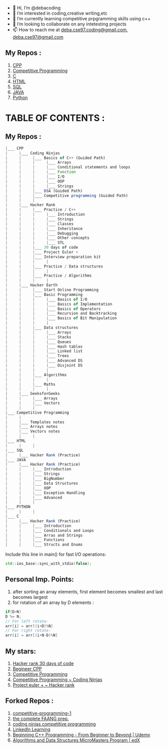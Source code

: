 - 👋 Hi, I’m @debacoding
- 👀 I’m interested in coding,creative writing,etc
- 🌱 I’m currently learning competitive prpgramming skills using c++
- 💞️ I’m looking to collaborate on any intetesting projects 
- 📫 How to reach me at deba.cse97.coding@gmail.com, deba.cse97@gmail.com

<!---
debacoding/debacoding is a ✨ special ✨ repository because its `README.md` (this file) appears on your GitHub profile.
You can click the Preview link to take a look at your changes.
--->

## My Repos :
1. [CPP](https://github.com/debacoding/1.CPP)
2. [Competitive Programming](https://github.com/debacoding/2.Competitive-Programming)
3. [C](https://github.com/debacoding/3.C)
4. [HTML](https://github.com/debacoding/4.HTML)
5. [SQL](https://github.com/debacoding/5.SQL)
6. [JAVA](https://github.com/debacoding/6.JAVA)
7. [Python](https://github.com/debacoding/7.PYTHON)

# TABLE OF CONTENTS :

## My Repos :
```js
|___ CPP
|     |___ Coding Ninjas
|     |     |___ Basics of C++ (Guided Path)
|     |     |     |___ Arrays
|     |     |     |___ Conditional statements and loops
|     |     |     |___ Function
|     |     |     |___ I/O
|     |     |     |___ OOP
|     |     |     |___ Strings
|     |     |___ DSA (Guided Path)
|     |     |___ Competitive programming (Guided Path)
|     |     |
|     |___ Hacker Rank
|     |     |___ Practice / C++ 
|     |     |     |___ Introduction
|     |     |     |___ Strings
|     |     |     |___ Classes
|     |     |     |___ Inheritance
|     |     |     |___ Debugging
|     |     |     |___ Other concepts
|     |     |     |___ STL
|     |     |___ 30 days of code
|     |     |___ Project Euler +
|     |     |___ Interview preparation kit
|     |     |     |
|     |     |___ Practice / Data structures
|     |     |     |
|     |     |___ Practice / Algorithms 
|     |     |     |
|     |___ Hacker Earth 
|     |     |___ Start Online Programming
|     |     |___ Basic Programming
|     |     |     |___ Basics of I/O
|     |     |     |___ Basics of Implementation
|     |     |     |___ Basics of Operators
|     |     |     |___ Recursion and Backtracking
|     |     |     |___ Basics of Bit Manipulation
|     |     |     |
|     |     |___ Data structures
|     |     |     |___ Arrays
|     |     |     |___ Stacks
|     |     |     |___ Queues
|     |     |     |___ Hash tables
|     |     |     |___ Linked list
|     |     |     |___ Trees
|     |     |     |___ Advanced DS
|     |     |     |___ Disjoint DS
|     |     |     |
|     |     |___ Algorithms
|     |     |     |
|     |     |___ Maths
|     |     |     |
|     |___ GeeksforGeeks
|     |     |___ Arrays
|     |     |___ Vectors
|     |     |
|___ Competitive Programming
|     |     
|     |___ Templates notes     
|     |___ Arrays notes
|     |___ Vectors notes
|     |     |
|___ HTML
|     |     |
|___ SQL
|     |___ Hacker Rank (Practice)
|___ JAVA
|     |___ Hacker Rank (Practice)
|     |     |___ Introduction
|     |     |___ Strings 
|     |     |___ BigNumber
|     |     |___ Data Structures
|     |     |___ OOP
|     |     |___ Exception Handling
|     |     |___ Advanced
|     |     |
|___ PYTHON
|     |     |
|___ C
|     |___ Hacker Rank (Practice)
|     |     |___ Introduction
|     |     |___ Conditionals and Loops 
|     |     |___ Arras and Strings
|     |     |___ Functions
|     |     |___ Structs and Enums
```
Include this line in main() for fast I/O operations:
```cpp
std::ios_base::sync_with_stdio(false);
```
## Personal Imp. Points:
1. after sorting an array elements, first element becomes smallest and last becomes largest
2. for rotation of an array by D elements :
```cpp
if(D>N)
D %= N;
// For left rotate-
arr[i] = arr[(i+D)%N]
// For right rotate-
arr[i] = arr[(i+N-D)%N]
```
## My stars:
1. [Hacker rank 30 days of code](https://github.com/xeoneux/30-Days-of-Code)
2. [Begineer CPP](https://github.com/Vishal-raj-1/Beginner-CPP-Submissions/tree/master/Vishal)
3. [Competitive Programming](https://github.com/kothariji/competitive-programming)
4. [Competitive Programming ~ Coding Ninjas](https://github.com/parikshit223933/Coding-Ninjas-Competitive-Programming)
5. [Project euler + ~ Hacker rank](https://github.com/Harmon758/Project-Euler)
   

## Forked Repos :
1. [competitive-programming-1](https://github.com/debacoding/competitive-programming-1)
2. [the complete FAANG prep.](https://github.com/AkashSingh3031/The-Complete-FAANG-Preparation)
3. [coding ninjas competitive programming](https://github.com/debacoding/Coding-Ninjas-Competitive-Programming)
4. [LinkedIn Learning](https://github.com/LinkedInLearning/c-plus-plus-trucos-2823311)
5. [Beginning C++ Programming - From Beginner to Beyond | Udemy](https://github.com/aitorlb/beginning-cpp-programming)
6. [Algorithms and Data Structures MicroMasters Program | edX](https://github.com/aitorlb/algorithms-and-data-structures-micromasters)
